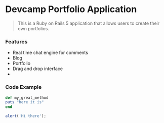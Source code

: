 # Devcamp Portfolio Application

> This is a Ruby on Rails 5 application that allows users to create their own portfolios.

### Features

- Real time chat engine for comments
- Blog
- Portfolio
- Drag and drop interface
- 

### Code Example

```ruby
def my_great_method
puts "here it is"
end
```

```javascript
alert('Hi there');
```
